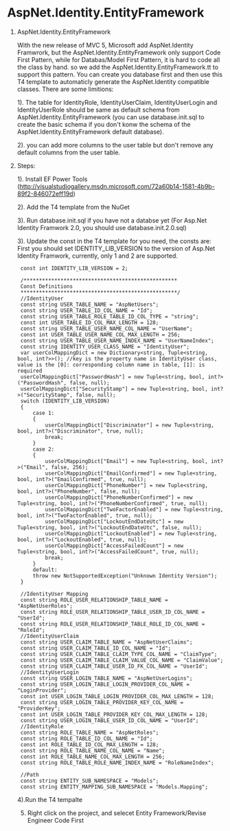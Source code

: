 AspNet.Identity.EntityFramework
===============================

1. AspNet.Identity.EntityFramework

   With the new release of MVC 5, Microsoft add AspNet.Identity Framwrork, but the AspNet.Identity.EntityFramework only support Code First Pattern, while for Databas/Model First Pattern, it is hard to code all the class by hand.
   so we add the AspNet.Identity.EntityFramework.tt to support this pattern. You can create you database first and then use this T4 template to automaticly generate the AspNet.Identity compatible classes.
   There are some limitions:

   1). The table for IdentityRole, IdentityUserClaim, IdentityUserLogin and IdentityUserRole should be same as default schema from AspNet.Identity.EntityFramework (you can use database.init.sql to create the basic schema if you don't konw the schema of the AspNet.Identity.EntityFramework default database).

   2). you can add more columns to the user table but don't remove any default columns from the user table.


2. Steps:

   1). Install EF Power Tools (http://visualstudiogallery.msdn.microsoft.com/72a60b14-1581-4b9b-89f2-846072eff19d)

   2). Add the T4 template from the NuGet

   3). Run database.init.sql if you have not a databse yet (For Asp.Net Identity Framwork 2.0, you should use database.init.2.0.sql)

   3). Update the const in the T4 template for you need, the consts are:
        First you should set IDENTITY_LIB_VERSION to the version of Asp.Net Identity Framwork, currently, only 1 and 2 are supported.

        const int IDENTITY_LIB_VERSION = 2;

	    /**************************************************
	    Const Definitions
	    ***************************************************/
	    //IdentityUser
	    const string USER_TABLE_NAME = "AspNetUsers";
        const string USER_TABLE_ID_COL_NAME = "Id";
	    const string USER_TABLE_ROLE_TABLE_ID_COL_TYPE = "string";
        const int USER_TABLE_ID_COL_MAX_LENGTH = 128;
        const string USER_TABLE_USER_NAME_COL_NAME = "UserName";
	    const int USER_TABLE_USER_NAME_COL_MAX_LENGTH = 256;
        const string USER_TABLE_USER_NAME_INDEX_NAME = "UserNameIndex";
        const string IDENTITY_USER_CLASS_NAME = "IdentityUser";
        var userColMappingDict = new Dictionary<string, Tuple<string, bool, int?>>(); //key is the property name in IdentityUser class, value is the [0]: corresponding column name in table, [1]: is required
        userColMappingDict["PasswordHash"] = new Tuple<string, bool, int?>("PasswordHash", false, null);
        userColMappingDict["SecurityStamp"] = new Tuple<string, bool, int?>("SecurityStamp", false, null);
        switch (IDENTITY_LIB_VERSION)
        {
            case 1:
            {
                userColMappingDict["Discriminator"] = new Tuple<string, bool, int?>("Discriminator", true, null);
                break;
            }
            case 2:
            {
                userColMappingDict["Email"] = new Tuple<string, bool, int?>("Email", false, 256);
                userColMappingDict["EmailConfirmed"] = new Tuple<string, bool, int?>("EmailConfirmed", true, null);
			    userColMappingDict["PhoneNumber"] = new Tuple<string, bool, int?>("PhoneNumber", false, null);
                userColMappingDict["PhoneNumberConfirmed"] = new Tuple<string, bool, int?>("PhoneNumberConfirmed", true, null);
			    userColMappingDict["TwoFactorEnabled"] = new Tuple<string, bool, int?>("TwoFactorEnabled", true, null);
                userColMappingDict["LockoutEndDateUtc"] = new Tuple<string, bool, int?>("LockoutEndDateUtc", false, null);
			    userColMappingDict["LockoutEnabled"] = new Tuple<string, bool, int?>("LockoutEnabled", true, null);
			    userColMappingDict["AccessFailedCount"] = new Tuple<string, bool, int?>("AccessFailedCount", true, null);
                break;
            }
		    default:
		    throw new NotSupportedException("Unknown Identity Version");
        }
	
	    //IdentityUser Mapping
	    const string ROLE_USER_RELATIONSHIP_TABLE_NAME = "AspNetUserRoles";
	    const string ROLE_USER_RELATIONSHIP_TABLE_USER_ID_COL_NAME = "UserId";
	    const string ROLE_USER_RELATIONSHIP_TABLE_ROLE_ID_COL_NAME = "RoleId";
	    //IdentityUserClaim
	    const string USER_CLAIM_TABLE_NAME = "AspNetUserClaims";
        const string USER_CLAIM_TABLE_ID_COL_NAME = "Id";
        const string USER_CLAIM_TABLE_CLAIM_TYPE_COL_NAME = "ClaimType";
        const string USER_CLAIM_TABLE_CLAIM_VALUE_COL_NAME = "ClaimValue";
        const string USER_CLAIM_TABLE_USER_ID_FK_COL_NAME = "UserId";
	    //IdentityUserLogin
	    const string USER_LOGIN_TABLE_NAME = "AspNetUserLogins";
        const string USER_LOGIN_TABLE_LOGIN_PROVIDER_COL_NAME = "LoginProvider";
        const int USER_LOGIN_TABLE_LOGIN_PROVIDER_COL_MAX_LENGTH = 128;
        const string USER_LOGIN_TABLE_PROVIDER_KEY_COL_NAME = "ProviderKey";
        const int USER_LOGIN_TABLE_PROVIDER_KEY_COL_MAX_LENGTH = 128;
        const string USER_LOGIN_TABLE_USER_ID_COL_NAME = "UserId";
	    //IdentityRole
	    const string ROLE_TABLE_NAME = "AspNetRoles";
        const string ROLE_TABLE_ID_COL_NAME = "Id";
	    const int ROLE_TABLE_ID_COL_MAX_LENGTH = 128;
        const string ROLE_TABLE_NAME_COL_NAME = "Name";
	    const int ROLE_TABLE_NAME_COL_MAX_LENGTH = 256;
        const string ROLE_TABLE_ROLE_NAME_INDEX_NAME = "RoleNameIndex";

	    //Path
        const string ENTITY_SUB_NAMESPACE = "Models";
        const string ENTITY_MAPPING_SUB_NAMESPACE = "Models.Mapping";

   4).Run the T4 tempalte

   5. Right click on the project, and selecet Entity Framework/Revise Engineer Code First

